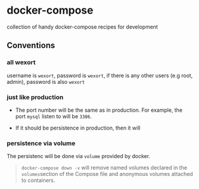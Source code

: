 # docker-compose
collection of handy docker-compose recipes for development

## Conventions

### all wexort
username is `wexort`, password is `wexort`, if there is any other users (e.g root, admin), password is also `wexort`

### just like production
* The port number will be the same as in production. 
For example, the port `mysql` listen to will be `3306`.

* If it should be persistence in production, then it will

### persistence via volume
The persistenc will be done via `volume` provided by docker.

> `docker-compose down -v` will remove named volumes declared in the `volumes`section of the Compose file and anonymous volumes attached to containers.
